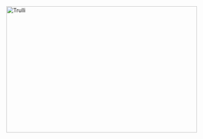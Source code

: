 <!DOCTYPE html>
<html>
<body>

<img src="Scripture - Made with PosterMyWall.mp4" alt="Trulli" width="500" height="333">

</body>
</html>
